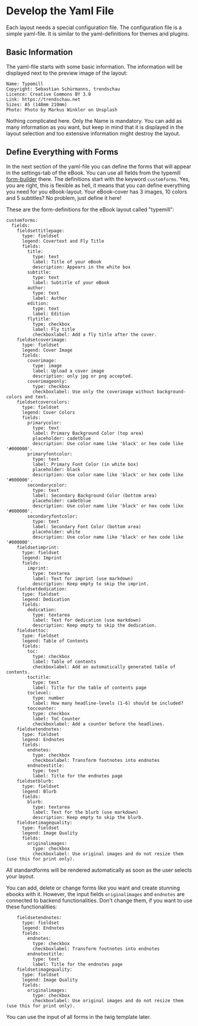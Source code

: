# Develop the Yaml File

Each layout needs a special configuration file. The configuration file is a simple yaml-file. It is similar to the yaml-definitions for themes and plugins. 

## Basic Information

The yaml-file starts with some basic information. The information will be displayed next to the preview image of the layout:

````
Name: Typemill
Copyright: Sebastian Schürmanns, trendschau
Licence: Creative Commons BY 3.0
Link: https://trendschau.net
Sizes: A5 (148mm 210mm)
Photo: Photo by Markus Winkler on Unsplash
````

Nothing complicated here. Only the Name is mandatory. You can add as many information as you want, but keep in mind that it is displayed in the layout selection and too extensive information might destroy the layout.

## Define Everything with Forms

In the next section of the yaml-file you can define the forms that will appear in the settings-tab of the eBook. You can use all fields from the typemill [form-builder](/forms) there. The definitions start with the keyword `customforms`. Yes, you are right, this is flexible as hell, it means that you can define everything you need for you eBook-layout. Your eBook-cover has 3 images, 10 colors and 5 subtitles? No problem, just define it here!

These are the form-definitions for the eBook layout called "typemill": 

````
customforms:
  fields:
    fieldsettitlepage:
      type: fieldset
      legend: Covertext and Fly Title
      fields:
        title:
          type: text
          label: Title of your eBook
          description: Appears in the white box
        subtitle:
          type: text
          label: Subtitle of your eBook
        author:
          type: text
          label: Author
        edition:
          type: text
          label: Edition
        flytitle:
          type: checkbox
          label: Fly title
          checkboxlabel: Add a fly title after the cover. 
    fieldsetcoverimage:
      type: fieldset
      legend: Cover Image
      fields:
        coverimage:
          type: image
          label: Upload a cover image
          description: only jpg or png accepted. 
        coverimageonly:
          type: checkbox
          checkboxlabel: Use only the coverimage without background-colors and text.
    fieldsetcovercolors:
      type: fieldset
      legend: Cover Colors
      fields:
        primarycolor:
          type: text 
          label: Primary Background Color (top area)
          placeholder: cadetblue
          description: Use color name like 'black' or hex code like '#000000'.
        primaryfontcolor:
          type: text
          label: Primary Font Color (in white box)
          placeholder: black
          description: Use color name like 'black' or hex code like '#000000'.
        secondarycolor:
          type: text
          label: Secondary Background Color (bottom area)
          placeholder: cadetblue
          description: Use color name like 'black' or hex code like '#000000'.
        secondaryfontcolor:
          type: text
          label: Secondary Font Color (bottom area)
          placeholder: white
          description: Use color name like 'black' or hex code like '#000000'.
    fieldsetimprint:
      type: fieldset
      legend: Imprint
      fields:
        imprint:
          type: textarea
          label: Text for imprint (use markdown)
          description: Keep empty to skip the imprint.
    fieldsetdedication:
      type: fieldset
      legend: Dedication
      fields:
        dedication:
          type: textarea
          label: Text for dedication (use markdown)
          description: Keep empty to skip the dedication.
    fieldsettoc:
      type: fieldset
      legend: Table of Contents
      fields:
        toc:
          type: checkbox
          label: Table of contents
          checkboxlabel: Add an automatically generated table of contents.
        toctitle:
          type: text
          label: Title for the table of contents page
        toclevel:
          type: number
          label: How many headline-levels (1-6) should be included?
        toccounter:
          type: checkbox
          label: ToC Counter
          checkboxlabel: Add a counter before the headlines.
    fieldsetendnotes:
      type: fieldset
      legend: Endnotes
      fields:
        endnotes:
          type: checkbox
          checkboxlabel: Transform footnotes into endnotes
        endnotestitle:
          type: text
          label: Title for the endnotes page
    fieldsetblurb:
      type: fieldset
      legend: Blurb
      fields:
        blurb:
          type: textarea
          label: Text for the blurb (use markdown)
          description: Keep empty to skip the blurb.
    fieldsetimagequality:
      type: fieldset
      legend: Image Quality
      fields:
        originalimages:
          type: checkbox
          checkboxlabel: Use original images and do not resize them (use this for print only).
````

All standardforms will be rendered automatically as soon as the user selects your layout.

You can add, delete or change forms like you want and create stunning ebooks with it. However, the input fields `originalimages` and `endnotes` are connected to backend functionalities. Don't change them, if you want to use these functionalities:

```
    fieldsetendnotes:
      type: fieldset
      legend: Endnotes
      fields:
        endnotes:
          type: checkbox
          checkboxlabel: Transform footnotes into endnotes
        endnotestitle:
          type: text
          label: Title for the endnotes page
    fieldsetimagequality:
      type: fieldset
      legend: Image Quality
      fields:
        originalimages:
          type: checkbox
          checkboxlabel: Use original images and do not resize them (use this for print only).
```

You can use the input of all forms in the twig template later.

